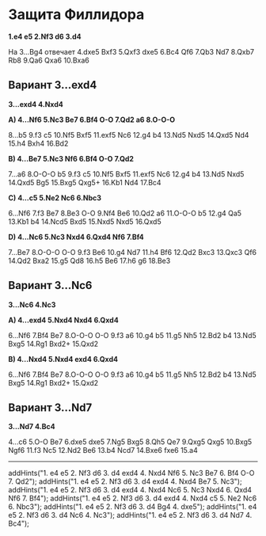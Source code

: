 # Защита Филлидора

**1.e4 e5 2.Nf3 d6 3.d4**

На 3...Bg4 отвечает 4.dxe5 Bxf3 5.Qxf3 dxe5 6.Bc4 Qf6 7.Qb3 Nd7 8.Qxb7 Rb8 9.Qa6 Qxa6 10.Bxa6

## Вариант 3...exd4

**3...exd4 4.Nxd4**

**A) 4...Nf6 5.Nc3 Be7 6.Bf4 O-O 7.Qd2 a6 8.O-O-O**

8...b5 9.f3 c5 10.Nf5 Bxf5 11.exf5 Nc6 12.g4 b4 13.Nd5 Nxd5 14.Qxd5 Nd4 15.h4 Bxh4 16.Bd2 

**B) 4...Be7 5.Nc3 Nf6 6.Bf4 O-O 7.Qd2**

7...a6 8.O-O-O b5 9.f3 c5 10.Nf5 Bxf5 11.exf5 Nc6 12.g4 b4 13.Nd5 Nxd5 14.Qxd5 Bg5 15.Bxg5 Qxg5+ 16.Kb1 Nd4 17.Bc4 

**C) 4...c5 5.Ne2 Nc6 6.Nbc3**

6...Nf6 7.f3 Be7 8.Be3 O-O 9.Nf4 Be6 10.Qd2 a6 11.O-O-O b5 12.g4 Qa5 13.Kb1 b4 14.Ncd5 Bxd5 15.Nxd5 Nxd5 16.Qxd5 

**D) 4...Nc6 5.Nc3 Nxd4 6.Qxd4 Nf6 7.Bf4**

7...Be7 8.O-O-O O-O 9.f3 Be6 10.g4 Nd7 11.h4 Bf6 12.Qd2 Bxc3 13.Qxc3 Qf6 14.Qd2 Bxa2 15.g5 Qd8 16.h5 Be6 17.h6 g6 18.Be3 

## Вариант 3...Nc6

**3...Nc6 4.Nc3**

**A) 4...exd4 5.Nxd4 Nxd4 6.Qxd4**

6...Nf6 7.Bf4 Be7 8.O-O-O O-O 9.f3 a6 10.g4 b5 11.g5 Nh5 12.Bd2 b4 13.Nd5 Bxg5 14.Rg1 Bxd2+ 15.Qxd2 

**B) 4...Nxd4 5.Nxd4 exd4 6.Qxd4**

6...Nf6 7.Bf4 Be7 8.O-O-O O-O 9.f3 a6 10.g4 b5 11.g5 Nh5 12.Bd2 b4 13.Nd5 Bxg5 14.Rg1 Bxd2+ 15.Qxd2 

## Вариант 3...Nd7

**3...Nd7 4.Bc4**

4...c6 5.O-O Be7 6.dxe5 dxe5 7.Ng5 Bxg5 8.Qh5 Qe7 9.Qxg5 Qxg5 10.Bxg5 Ngf6 11.f3 Nc5 12.Nd2 Be6 13.b4 Ncd7 14.Bxe6 fxe6 15.a4

---

addHints("1. e4 e5 2. Nf3 d6 3. d4 exd4 4. Nxd4 Nf6 5. Nc3 Be7 6. Bf4 O-O 7. Qd2");
addHints("1. e4 e5 2. Nf3 d6 3. d4 exd4 4. Nxd4 Be7 5. Nc3");
addHints("1. e4 e5 2. Nf3 d6 3. d4 exd4 4. Nxd4 Nc6 5. Nc3 Nxd4 6. Qxd4 Nf6 7. Bf4");
addHints("1. e4 e5 2. Nf3 d6 3. d4 exd4 4. Nxd4 c5 5. Ne2 Nc6 6. Nbc3");
addHints("1. e4 e5 2. Nf3 d6 3. d4 Bg4 4. dxe5");
addHints("1. e4 e5 2. Nf3 d6 3. d4 Nc6 4. Nc3");
addHints("1. e4 e5 2. Nf3 d6 3. d4 Nd7 4. Bc4");